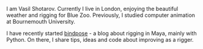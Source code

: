 I am Vasil Shotarov. Currently I live in London, enjoying the beautiful weather and rigging for Blue Zoo. Previously, I studied computer animation at Bournemouth University.

I have recently started [bindpose](https://bindpose.com) - a blog about rigging in Maya, mainly with Python. On there, I share tips, ideas and code about improving as a rigger.

